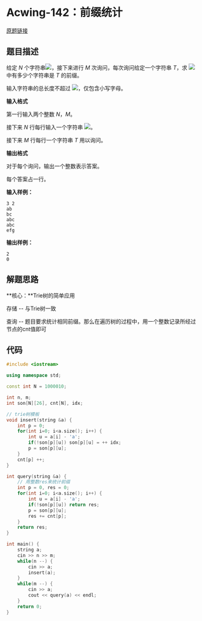 # Acwing-142：前缀统计

[原题链接](https://www.acwing.com/problem/content/144/)

## 题目描述

给定 *N* 个字符串![](https://latex.codecogs.com/svg.image?S_1,S_2...S_N)，接下来进行 *M* 次询问，每次询问给定一个字符串 *T*，求 ![](https://latex.codecogs.com/svg.image?S_1-S_N)中有多少个字符串是 *T* 的前缀。

输入字符串的总长度不超过 ![](https://latex.codecogs.com/svg.image?10^{6})，仅包含小写字母。

**输入格式**

第一行输入两个整数 *N*，*M*。

接下来 *N* 行每行输入一个字符串 ![](https://latex.codecogs.com/svg.image?S_i)。

接下来 *M* 行每行一个字符串 *T* 用以询问。

**输出格式**

对于每个询问，输出一个整数表示答案。

每个答案占一行。

**输入样例：**

```
3 2
ab
bc
abc
abc
efg
```

**输出样例：**

```
2
0
```



## 解题思路

**核心：**Trie树的简单应用

存储 -- 与Trie树一致

查询 -- 题目要求统计相同前缀。那么在遍历树的过程中，用一个整数记录所经过节点的cnt值即可



## 代码

```c++
#include <iostream>

using namespace std;

const int N = 1000010;

int n, m;
int son[N][26], cnt[N], idx;

// trie树模板
void insert(string &a) {
    int p = 0;
    for(int i=0; i<a.size(); i++) {
        int u = a[i] - 'a';
        if(!son[p][u]) son[p][u] = ++ idx;
        p = son[p][u];
    }
    cnt[p] ++;
}

int query(string &a) {
    // 用整数res来统计前缀
    int p = 0, res = 0;
    for(int i=0; i<a.size(); i++) {
        int u = a[i] - 'a';
        if(!son[p][u]) return res;
        p = son[p][u];
        res += cnt[p];
    }
    return res;
}

int main() {
    string a;
    cin >> n >> m;
    while(n --) {
        cin >> a;
        insert(a);
    }
    while(m --) {
        cin >> a;
        cout << query(a) << endl;
    }
    return 0;
}
```


